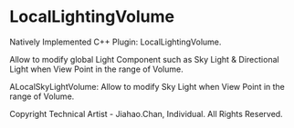 # LocalLightingVolume

Natively Implemented C++ Plugin: LocalLightingVolume.

Allow to modify global Light Component such as Sky Light & Directional Light when View Point in the range of Volume.


ALocalSkyLightVolume: Allow to modify Sky Light when View Point in the range of Volume.


Copyright Technical Artist - Jiahao.Chan, Individual. All Rights Reserved.
